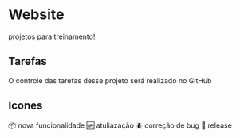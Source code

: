 # Website 
 projetos para treinamento!

 ## Tarefas

 O controle das tarefas desse projeto será realizado no GitHub

 ## Icones
 
 <!--aqui utilizei icon do site "https://www.webfx.com/tools/emoji-cheat-sheet/"-->

 :package: nova funcionalidade
 :up: atuliazação
 :beetle: correção de bug
 :checkered_flag: release

